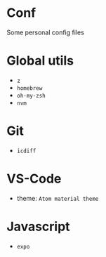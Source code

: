 # Conf
Some personal config files

# Global utils
  - `z`
  - `homebrew`
  - `oh-my-zsh`
  - `nvm`

# Git
 - `icdiff`
  
# VS-Code
 - theme: `Atom material theme`

# Javascript 
 - `expo`
